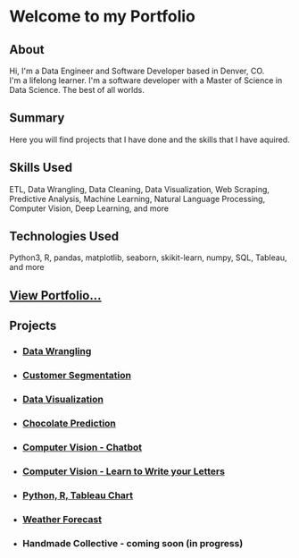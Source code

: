 # Welcome to my Portfolio

## About
Hi, I'm a Data Engineer and Software Developer based in Denver, CO.
<br />
I'm a lifelong learner. I'm a software developer with a Master of Science in Data Science. The best of all worlds.

## Summary
Here you will find projects that I have done and the skills that I have aquired.

## Skills Used
ETL, Data Wrangling, Data Cleaning, Data Visualization, Web Scraping, Predictive Analysis, Machine Learning, Natural Language Processing, Computer Vision, Deep Learning, and more

## Technologies Used
Python3, R, pandas, matplotlib, seaborn, skikit-learn, numpy, SQL, Tableau, and more

## [View Portfolio...](https://cableredi.github.io/kcportfolio/)

## Projects

* ### [Data Wrangling](https://github.com/cableredi/Data-Wrangling)

* ### [Customer Segmentation](https://github.com/cableredi/Customer-Segmentation)

* ### [Data Visualization](https://github.com/cableredi/Data-Visualization)

* ### [Chocolate Prediction](https://github.com/cableredi/Chocolate-Prediction)

* ### [Computer Vision - Chatbot](https://github.com/cableredi/chatbot)

* ### [Computer Vision - Learn to Write your Letters](https://github.com/cableredi/learn-write-letters)

* ### [Python, R, Tableau Chart](https://github.com/cableredi/Python-R-Tableau-Charts)

* ### [Weather Forecast](https://github.com/cableredi/weather-api)

* ### Handmade Collective - coming soon (in progress)
